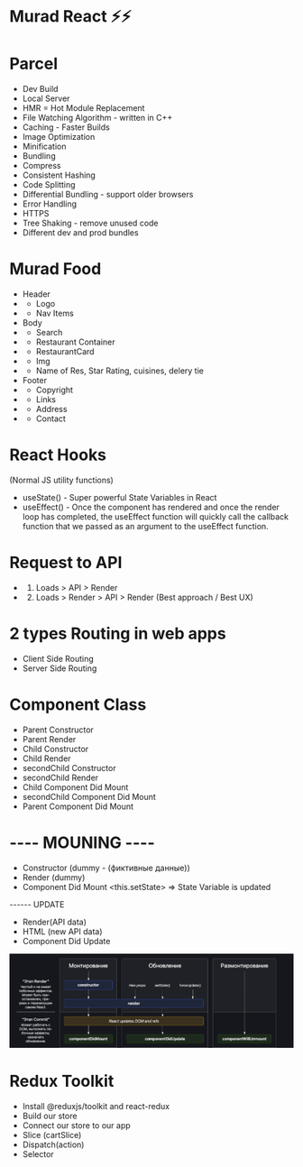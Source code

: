# Murad React ⚡️⚡️

# Parcel

- Dev Build
- Local Server
- HMR = Hot Module Replacement
- File Watching Algorithm - written in C++
- Caching - Faster Builds
- Image Optimization
- Minification
- Bundling
- Compress
- Consistent Hashing
- Code Splitting
- Differential Bundling - support older browsers
- Error Handling
- HTTPS
- Tree Shaking - remove unused code
- Different dev and prod bundles

# Murad Food

- Header
- - Logo
- - Nav Items
- Body
- - Search
- - Restaurant Container
- - RestaurantCard
- - Img
- - Name of Res, Star Rating, cuisines, delery tie
- Footer
- - Copyright
- - Links
- - Address
- - Contact

# React Hooks

(Normal JS utility functions)

- useState() - Super powerful State Variables in React
- useEffect() - Once the component has rendered and once the render loop has completed, the useEffect function will quickly call the callback function that we passed as an argument to the useEffect function.

# Request to API

- 1. Loads > API > Render
- 2. Loads > Render > API > Render (Best approach / Best UX)

# 2 types Routing in web apps

- Client Side Routing
- Server Side Routing

# Component Class

- Parent Constructor
- Parent Render
- Child Constructor
- Child Render
- secondChild Constructor
- secondChild Render
- Child Component Did Mount
- secondChild Component Did Mount
- Parent Component Did Mount

# ---- MOUNING ----

- Constructor (dummy - (фиктивные данные))
- Render (dummy)
  <HTML Dummy>
- Component Did Mount
  <API Call>
  <this.setState> => State Variable is updated

------ UPDATE

- Render(API data)
- HTML (new API data)
- Component Did Update

![Методы жизненного цикла](./ReactM.png)

# Redux Toolkit

- Install @reduxjs/toolkit and react-redux
- Build our store
- Connect our store to our app
- Slice (cartSlice)
- Dispatch(action)
- Selector
